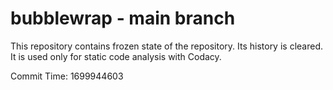 # bubblewrap - main branch

This repository contains frozen state of the repository.
Its history is cleared. It is used only for static code
analysis with Codacy.

Commit Time: 1699944603